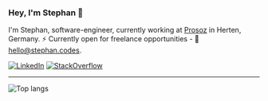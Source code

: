 ### Hey, I'm Stephan 👋

I'm Stephan, software-engineer, currently working at [Prosoz](https://www.prosoz.de) in Herten, Germany. ⚡ Currently open for freelance opportunities - 💬 [hello@stephan.codes](mailto:hello@stephan.codes).

[![LinkedIn](https://img.shields.io/badge/-stephan--strate-blue?style=flat-square&logo=Linkedin&logoColor=white)](https://www.linkedin.com/in/stephan-strate/) [![StackOverflow](https://img.shields.io/badge/-stephan--strate-orange?style=flat-square&logo=Stackoverflow&logoColor=white)](https://stackoverflow.com/story/stephan-strate)

---

![Top langs](https://github-readme-stats.vercel.app/api/top-langs/?username=stephan-strate&layout=compact&theme=dark&hide_title=true)

<!--
**stephan-strate/stephan-strate** is a ✨ _special_ ✨ repository because its `README.md` (this file) appears on your GitHub profile.

Here are some ideas to get you started:

- 🔭 I’m currently working on ...
- 🌱 I’m currently learning ...
- 👯 I’m looking to collaborate on ...
- 🤔 I’m looking for help with ...
- 💬 Ask me about ...
- 📫 How to reach me: ...
- 😄 Pronouns: ...
- ⚡ Fun fact: ...
-->
